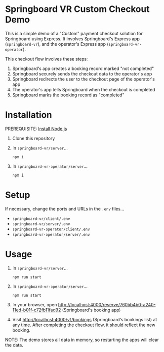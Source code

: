 # Springboard VR Custom Checkout Demo

This is a simple demo of a "Custom" payment checkout solution for Springboard using Express. It involves Springboard's Express app (`springboard-vr`), and the operator's Express app (`springboard-vr-operator`).

This checkout flow involves these steps:

1. Springboard's app creates a booking record marked "not completed"
2. Springboard securely sends the checkout data to the operator's app
3. Springboard redirects the user to the checkout page of the operator's app
4. The operator's app tells Springboard when the checkout is completed
5. Springboard marks the booking record as "completed"

# Installation

PREREQUISITE: [Install Node.js](https://nodejs.org/en "Node.js downloads page")

1. Clone this repository

2. In `springboard-vr/server`...

   ```shell
   npm i
   ```

3. In `springboard-vr-operator/server`...

   ```shell
   npm i
   ```

# Setup

If necessary, change the ports and URLs in the `.env` files...

- `springboard-vr/client/.env`
- `springboard-vr/server/.env`
- `springboard-vr-operator/client/.env`
- `springboard-vr-operator/server/.env`

# Usage

1. In `springboard-vr/server`...

   ```shell
   npm run start
   ```

2. In `springboard-vr-operator/server`...

   ```shell
   npm run start
   ```

3. In your browser, open [http://localhost:4000/reserve/760bb4b0-a240-11ed-b01f-c72fb11fad92](http://localhost:4000/reserve/760bb4b0-a240-11ed-b01f-c72fb11fad92 "Springboard's booking app") (Springboard's booking app)

4. Visit [http://localhost:4000/v1/bookings](http://localhost:4000/v1/bookings "Springboard's bookings list") (Springboard's bookings list) at any time. After completing the checkout flow, it should reflect the new booking.

NOTE: The demo stores all data in memory, so restarting the apps will clear the data.
